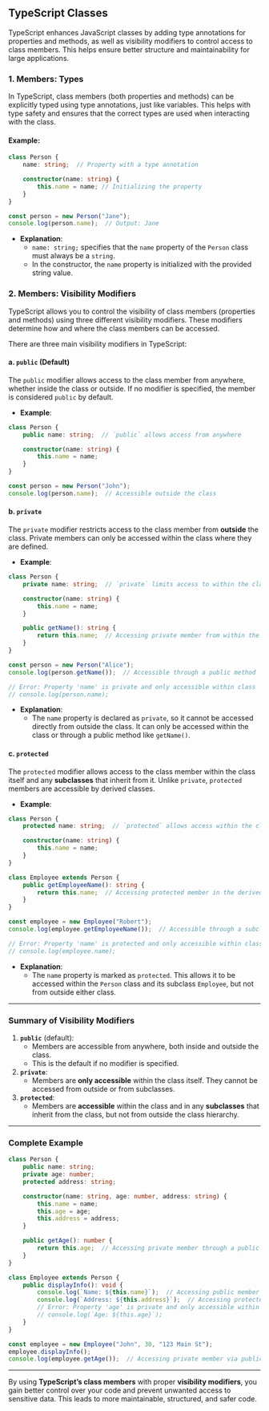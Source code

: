 ## **TypeScript Classes**

TypeScript enhances JavaScript classes by adding type annotations for properties and methods, as well as visibility modifiers to control access to class members. This helps ensure better structure and maintainability for large applications.

### **1. Members: Types**

In TypeScript, class members (both properties and methods) can be explicitly typed using type annotations, just like variables. This helps with type safety and ensures that the correct types are used when interacting with the class.

#### **Example:**

```typescript
class Person {
    name: string;  // Property with a type annotation

    constructor(name: string) {
        this.name = name; // Initializing the property
    }
}

const person = new Person("Jane");
console.log(person.name);  // Output: Jane
```

- **Explanation**:
    - `name: string;` specifies that the `name` property of the `Person` class must always be a `string`.
    - In the constructor, the `name` property is initialized with the provided string value.

### **2. Members: Visibility Modifiers**

TypeScript allows you to control the visibility of class members (properties and methods) using three different visibility modifiers. These modifiers determine how and where the class members can be accessed.

There are three main visibility modifiers in TypeScript:

#### **a. `public`** (Default)

The `public` modifier allows access to the class member from anywhere, whether inside the class or outside. If no modifier is specified, the member is considered `public` by default.

- **Example**:

```typescript
class Person {
    public name: string;  // `public` allows access from anywhere

    constructor(name: string) {
        this.name = name;
    }
}

const person = new Person("John");
console.log(person.name);  // Accessible outside the class
```

#### **b. `private`**

The `private` modifier restricts access to the class member from **outside** the class. Private members can only be accessed within the class where they are defined.

- **Example**:

```typescript
class Person {
    private name: string;  // `private` limits access to within the class

    constructor(name: string) {
        this.name = name;
    }

    public getName(): string {
        return this.name;  // Accessing private member from within the class
    }
}

const person = new Person("Alice");
console.log(person.getName());  // Accessible through a public method

// Error: Property 'name' is private and only accessible within class 'Person'.
// console.log(person.name);
```

- **Explanation**:
    - The `name` property is declared as `private`, so it cannot be accessed directly from outside the class. It can only be accessed within the class or through a public method like `getName()`.

#### **c. `protected`**

The `protected` modifier allows access to the class member within the class itself and any **subclasses** that inherit from it. Unlike `private`, `protected` members are accessible by derived classes.

- **Example**:

```typescript
class Person {
    protected name: string;  // `protected` allows access within the class and its subclasses

    constructor(name: string) {
        this.name = name;
    }
}

class Employee extends Person {
    public getEmployeeName(): string {
        return this.name;  // Accessing protected member in the derived class
    }
}

const employee = new Employee("Robert");
console.log(employee.getEmployeeName());  // Accessible through a subclass method

// Error: Property 'name' is protected and only accessible within class 'Person' and its subclasses.
// console.log(employee.name);
```

- **Explanation**:
    - The `name` property is marked as `protected`. This allows it to be accessed within the `Person` class and its subclass `Employee`, but not from outside either class.

---

### **Summary of Visibility Modifiers**

1. **`public`** (default):
    - Members are accessible from anywhere, both inside and outside the class.
    - This is the default if no modifier is specified.
2. **`private`**:
    - Members are **only accessible** within the class itself. They cannot be accessed from outside or from subclasses.
3. **`protected`**:
    - Members are **accessible** within the class and in any **subclasses** that inherit from the class, but not from outside the class hierarchy.

---

### **Complete Example**

```typescript
class Person {
    public name: string;
    private age: number;
    protected address: string;

    constructor(name: string, age: number, address: string) {
        this.name = name;
        this.age = age;
        this.address = address;
    }

    public getAge(): number {
        return this.age;  // Accessing private member through a public method
    }
}

class Employee extends Person {
    public displayInfo(): void {
        console.log(`Name: ${this.name}`);  // Accessing public member
        console.log(`Address: ${this.address}`);  // Accessing protected member
        // Error: Property 'age' is private and only accessible within class 'Person'.
        // console.log(`Age: ${this.age}`);
    }
}

const employee = new Employee("John", 30, "123 Main St");
employee.displayInfo();
console.log(employee.getAge());  // Accessing private member via public method
```

---

By using **TypeScript’s class members** with proper **visibility modifiers**, you gain better control over your code and prevent unwanted access to sensitive data. This leads to more maintainable, structured, and safer code.